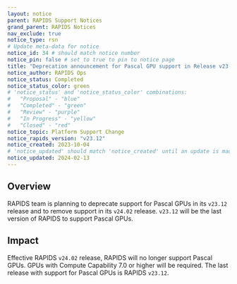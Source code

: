 ```yaml
---
layout: notice
parent: RAPIDS Support Notices
grand_parent: RAPIDS Notices
nav_exclude: true
notice_type: rsn
# Update meta-data for notice
notice_id: 34 # should match notice number
notice_pin: false # set to true to pin to notice page
title: "Deprecation announcement for Pascal GPU support in Release v23.12"
notice_author: RAPIDS Ops
notice_status: Completed
notice_status_color: green
# 'notice_status' and 'notice_status_color' combinations:
#   "Proposal" - "blue"
#   "Completed" - "green"
#   "Review" - "purple"
#   "In Progress" - "yellow"
#   "Closed" - "red"
notice_topic: Platform Support Change
notice_rapids_version: "v23.12"
notice_created: 2023-10-04
# 'notice_updated' should match 'notice_created' until an update is made
notice_updated: 2024-02-13
---
```


## Overview

RAPIDS team is planning to deprecate support for Pascal GPUs in its `v23.12` release and to remove support in its `v24.02` release. `v23.12` will be the last version of RAPIDS to support Pascal GPUs.

## Impact

Effective RAPIDS `v24.02` release, RAPIDS will no longer support Pascal GPUs. GPUs with Compute Capability 7.0 or higher will be required. The last release with support for Pascal GPUs is RAPIDS `v23.12`.
